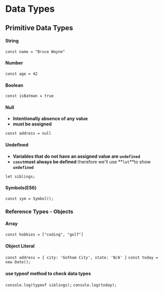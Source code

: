 # Data Types

## Primitive Data Types

#### String

`const name = "Bruce Wayne"`

#### Number

`const age = 42`

#### Boolean

`const isBatman = true`

#### Null

* **Intentionally absence of any value**
* **must be assigned**

`const address = null`

#### Undefined

* **Variables that do not have an assigned value are `undefined`**
* **`const`must always be defined** therefore we'll use **`let`**to show **`undefined`**

`let siblings;`

#### Symbols\(ES6\)

`const sym = Symbol();`

### Reference Types - Objects

#### Array

`const hobbies = ["coding", "golf"]`

#### Object Literal

`const address = { city: 'Gotham City', state: 'N/A' }` `const today = new Date();`

#### use typeof method to check data types

`console.log(typeof siblings);` `console.log(today);`

